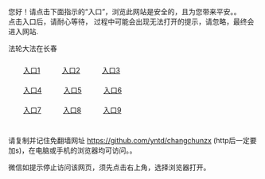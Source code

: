 您好！请点击下面指示的“入口”，浏览此网站是安全的，且为您带来平安。。 <br/>
点击入口后，请耐心等待， 过程中可能会出现无法打开的提示，请忽略，最终会进入网站. </br>

法轮大法在长春<br/>
<div style="padding:10px"><a style="margin:20px" target="_blank" href="https://d1bocmlt0zm1rl.cloudfront.net/2Qpsp?pcxnrums" id="ccLink1" rel="nofollow">入口1</a> <a target="_blank" style="margin:20px" href="https://d19mo1womfjmjn.cloudfront.net/2Qpsp?qhaoydv" id="ccLink2" rel="nofollow">入口2</a> <a style="margin:20px" target="_blank" href="https://d2fz5c1kwagwrz.cloudfront.net/2Qpsp?gnvlce" id="ccLink3" rel="nofollow">入口3</a></div>

<div style="padding:10px" ><a style="margin:20px" target="_blank" href="https://d1bocmlt0zm1rl.cloudfront.net/2Qpsp?pcxnrums" id="ccLink4" rel="nofollow">入口4</a> <a style="margin:20px" href="https://d19mo1womfjmjn.cloudfront.net/2Qpsp?qhaoydv" target="_blank" id="ccLink5" rel="nofollow">入口5</a> <a style="margin:20px" href="https://d2fz5c1kwagwrz.cloudfront.net/2Qpsp?gnvlce" target="_blank" id="ccLink6" rel="nofollow">入口6</a></div>

<div style="padding:10px"><a style="margin:20px" target="_blank" href="https://d1bocmlt0zm1rl.cloudfront.net/2Qpsp?pcxnrums" id="ccLink7" rel="nofollow">入口7</a> <a style="margin:20px" href="https://d19mo1womfjmjn.cloudfront.net/2Qpsp?qhaoydv" target="_blank" id="ccLink8" rel="nofollow">入口8</a> <a style="margin:20px" target="_blank" href="https://d2fz5c1kwagwrz.cloudfront.net/2Qpsp?gnvlce" id="ccLink9" rel="nofollow">入口9</a></div>

<br/>



请复制并记住免翻墙网址 https://github.com/yntd/changchunzx (http后一定要加s)，在电脑或手机的浏览器均可访问。。<br/>

微信如提示停止访问该网页，须先点击右上角，选择浏览器打开。
